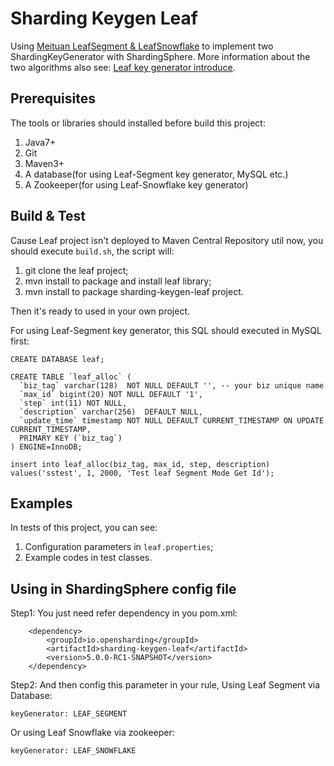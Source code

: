 # Sharding Keygen Leaf

Using [Meituan LeafSegment & LeafSnowflake](https://github.com/Meituan-Dianping/Leaf) to implement two ShardingKeyGenerator with ShardingSphere.
More information about the two algorithms also see: [Leaf key generator introduce](https://tech.meituan.com/2019/03/07/open-source-project-leaf.html).

## Prerequisites

The tools or libraries should installed before build this project:
1. Java7+
2. Git
3. Maven3+
4. A database(for using Leaf-Segment key generator, MySQL etc.)
5. A Zookeeper(for using Leaf-Snowflake key generator)

## Build & Test

Cause Leaf project isn't deployed to Maven Central Repository util now, you should execute `build.sh`, the script will:
1. git clone the leaf project;
2. mvn install to package and install leaf library;
3. mvn install to package sharding-keygen-leaf project.

Then it's ready to used in your own project.

For using Leaf-Segment key generator, this SQL should executed in MySQL first:
```$mysql
CREATE DATABASE leaf;

CREATE TABLE `leaf_alloc` (
  `biz_tag` varchar(128)  NOT NULL DEFAULT '', -- your biz unique name
  `max_id` bigint(20) NOT NULL DEFAULT '1',
  `step` int(11) NOT NULL,
  `description` varchar(256)  DEFAULT NULL,
  `update_time` timestamp NOT NULL DEFAULT CURRENT_TIMESTAMP ON UPDATE CURRENT_TIMESTAMP,
  PRIMARY KEY (`biz_tag`)
) ENGINE=InnoDB;

insert into leaf_alloc(biz_tag, max_id, step, description) values('sstest', 1, 2000, 'Test leaf Segment Mode Get Id');
```

## Examples

In tests of this project, you can see:
1. Configuration parameters in `leaf.properties`;
2. Example codes in test classes.

## Using in ShardingSphere config file

Step1: You just need refer dependency in you pom.xml:
```$xml
    <dependency>
        <groupId>io.opensharding</groupId>
        <artifactId>sharding-keygen-leaf</artifactId>
        <version>5.0.0-RC1-SNAPSHOT</version>
    </dependency>
```

Step2: And then config this parameter in your rule,
Using Leaf Segment via Database:
```$yaml
keyGenerator: LEAF_SEGMENT
```

Or using Leaf Snowflake via zookeeper:
```$yaml
keyGenerator: LEAF_SNOWFLAKE
```
